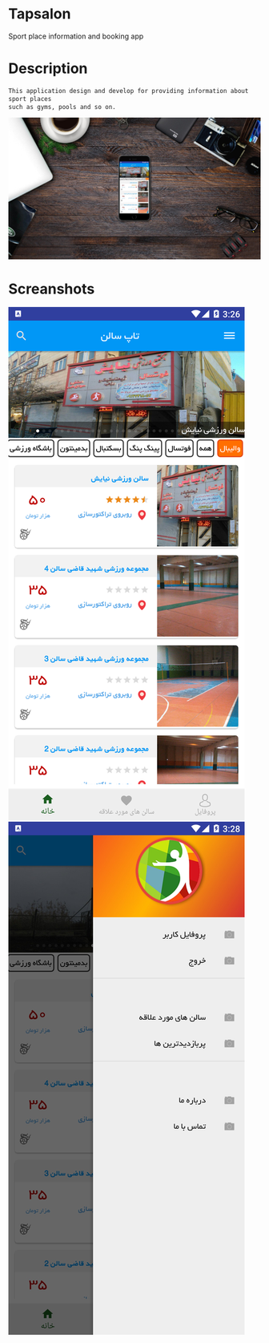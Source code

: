# Tapsalon

Sport place information and booking app

# Description
    This application design and develop for providing information about sport places 
    such as gyms, pools and so on.


![smartmockups1.jpg](screenshots%2Fsmartmockups1.jpg)


# Screanshots
![device-2019-07-01-115650.png](screenshots%2Fdevice-2019-07-01-115650.png)    ![device-2019-07-01-115953.jpg](screenshots%2Fdevice-2019-07-01-115953.jpg)

    